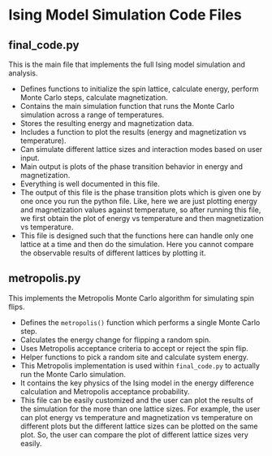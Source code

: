 # Ising Model Simulation Code Files

## final_code.py

This is the main file that implements the full Ising model simulation and analysis.

- Defines functions to initialize the spin lattice, calculate energy, perform Monte Carlo steps, calculate magnetization.
- Contains the main simulation function that runs the Monte Carlo simulation across a range of temperatures.
- Stores the resulting energy and magnetization data.
- Includes a function to plot the results (energy and magnetization vs temperature).
- Can simulate different lattice sizes and interaction modes based on user input.
- Main output is plots of the phase transition behavior in energy and magnetization.
- Everything is well documented in this file. 
- The output of this file is the phase transition plots which is given one by one once you run the python file. Like, here we are just plotting energy and magnetization values against temperature, so after running this file, we first obtain the plot of energy vs temperature and then magnetization vs temperature.
- This file is designed such that the functions here can handle only one lattice at a time and then do the simulation. Here you cannot compare the observable results of different lattices by plotting it.

## metropolis.py

This implements the Metropolis Monte Carlo algorithm for simulating spin flips.

- Defines the `metropolis()` function which performs a single Monte Carlo step.
- Calculates the energy change for flipping a random spin.
- Uses Metropolis acceptance criteria to accept or reject the spin flip.
- Helper functions to pick a random site and calculate system energy.  
- This Metropolis implementation is used within `final_code.py` to actually run the Monte Carlo simulation.
- It contains the key physics of the Ising model in the energy difference calculation and Metropolis acceptance probability.
- This file can be easily customized and the user can plot the results of the simulation for the more than one lattice sizes. For example, the user can plot energy vs temperature and magnetization vs temperature on different plots but the different lattice sizes can be plotted on the same plot. So, the user can compare the plot of different lattice sizes very easily.

